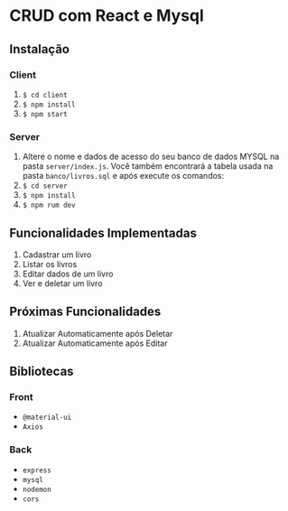 # CRUD com React e Mysql


## Instalação

### Client

  1. `$ cd client`
  2. `$ npm install`
  3. `$ npm start`
  
### Server

  1. Altere o nome e dados de acesso do seu banco de dados MYSQL na pasta `server/index.js`. Você também encontrará a tabela usada na pasta `banco/livros.sql` e após execute os comandos:
  2. `$ cd server`
  3. `$ npm install`
  4. `$ npm rum dev`
  
## Funcionalidades Implementadas

  1. Cadastrar um livro
  2. Listar os livros
  3. Editar dados de um livro
  4. Ver e deletar um livro
  
## Próximas Funcionalidades

  1. Atualizar Automaticamente após Deletar
  2. Atualizar Automaticamente após Editar
  
## Bibliotecas

### Front

 + `@material-ui`
 +  `Axios`

### Back

+ `express`
+ `mysql`
+ `nodemon`
+ `cors`